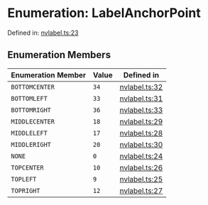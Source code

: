 # Enumeration: LabelAnchorPoint

Defined in: [nvlabel.ts:23](https://github.com/niivue/niivue/blob/main/packages/niivue/src/nvlabel.ts#L23)

## Enumeration Members

| Enumeration Member                       | Value | Defined in                                                                                     |
| ---------------------------------------- | ----- | ---------------------------------------------------------------------------------------------- |
| <a id="bottomcenter"></a> `BOTTOMCENTER` | `34`  | [nvlabel.ts:32](https://github.com/niivue/niivue/blob/main/packages/niivue/src/nvlabel.ts#L32) |
| <a id="bottomleft"></a> `BOTTOMLEFT`     | `33`  | [nvlabel.ts:31](https://github.com/niivue/niivue/blob/main/packages/niivue/src/nvlabel.ts#L31) |
| <a id="bottomright"></a> `BOTTOMRIGHT`   | `36`  | [nvlabel.ts:33](https://github.com/niivue/niivue/blob/main/packages/niivue/src/nvlabel.ts#L33) |
| <a id="middlecenter"></a> `MIDDLECENTER` | `18`  | [nvlabel.ts:29](https://github.com/niivue/niivue/blob/main/packages/niivue/src/nvlabel.ts#L29) |
| <a id="middleleft"></a> `MIDDLELEFT`     | `17`  | [nvlabel.ts:28](https://github.com/niivue/niivue/blob/main/packages/niivue/src/nvlabel.ts#L28) |
| <a id="middleright"></a> `MIDDLERIGHT`   | `20`  | [nvlabel.ts:30](https://github.com/niivue/niivue/blob/main/packages/niivue/src/nvlabel.ts#L30) |
| <a id="none"></a> `NONE`                 | `0`   | [nvlabel.ts:24](https://github.com/niivue/niivue/blob/main/packages/niivue/src/nvlabel.ts#L24) |
| <a id="topcenter"></a> `TOPCENTER`       | `10`  | [nvlabel.ts:26](https://github.com/niivue/niivue/blob/main/packages/niivue/src/nvlabel.ts#L26) |
| <a id="topleft"></a> `TOPLEFT`           | `9`   | [nvlabel.ts:25](https://github.com/niivue/niivue/blob/main/packages/niivue/src/nvlabel.ts#L25) |
| <a id="topright"></a> `TOPRIGHT`         | `12`  | [nvlabel.ts:27](https://github.com/niivue/niivue/blob/main/packages/niivue/src/nvlabel.ts#L27) |
